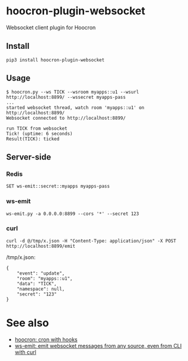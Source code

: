# hoocron-plugin-websocket
Websocket client plugin for Hoocron

## Install
~~~
pip3 install hoocron-plugin-websocket
~~~ 

## Usage
~~~
$ hoocron.py --ws TICK --wsroom myapps::u1 --wsurl http://localhost:8899/ --wssecret myapps-pass
...
started websocket thread, watch room 'myapps::u1' on http://localhost:8899/
Websocket connected to http://localhost:8899/

run TICK from websocket
Tick! (uptime: 6 seconds)
Result(TICK): ticked
~~~

## Server-side
### Redis
`SET ws-emit::secret::myapps myapps-pass`

### ws-emit
`ws-emit.py -a 0.0.0.0:8899 --cors '*' --secret 123`

### curl
`curl -d @/tmp/x.json -H "Content-Type: application/json" -X POST http://localhost:8899/emit`

/tmp/x.json:
~~~
{
	"event": "update",
	"room": "myapps::u1",
	"data": "TICK",
	"namespace": null,
	"secret": "123"
}
~~~

# See also
- [hoocron: cron with hooks](https://github.com/yaroslaff/hoocron) 
- [ws-emit: emit websocket messages from any source, even from CLI with curl](https://github.com/yaroslaff/ws-emit)

